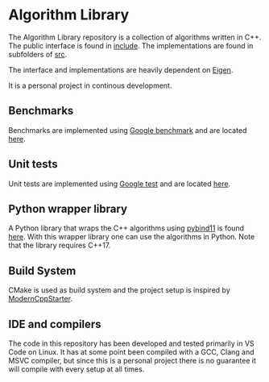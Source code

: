 # Algorithm Library
The Algorithm Library repository is a collection of algorithms written in C++. The public interface is found in [include](/include/algorithm_library/). The implementations are found in subfolders of [src](/src/).

The interface and implementations are heavily dependent on [Eigen](https://gitlab.com/libeigen/eigen/).

It is a personal project in continous development.

## Benchmarks
Benchmarks are implemented using [Google benchmark](https://github.com/google/benchmark) and are located [here](apps/benchmark).

## Unit tests
Unit tests are implemented using [Google test](https://github.com/google/googletest) and are located [here](apps/unit_test).

## Python wrapper library
A Python library that wraps the C++ algorithms using [pybind11](https://github.com/pybind/pybind11) is found [here](libs/python_algorithm_library). With this wrapper library one can use the algorithms in Python. Note that the library requires C++17.

## Build System
CMake is used as build system and the project setup is inspired by [ModernCppStarter](https://github.com/TheLartians/ModernCppStarter).

## IDE and compilers
The code in this repository has been developed and tested primarily in VS Code on Linux. It has at some point been compiled with a GCC, Clang and MSVC compiler, but since this is a personal project there is no guarantee it will compile with every setup at all times.

